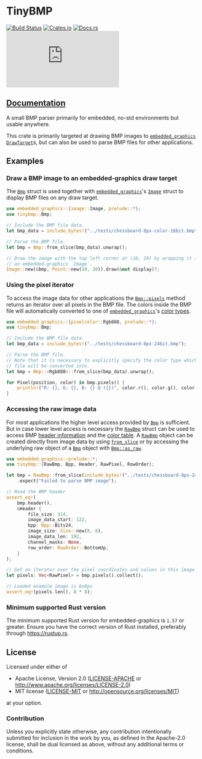 # TinyBMP

[![Build Status](https://circleci.com/gh/embedded-graphics/tinybmp/tree/master.svg?style=shield)](https://circleci.com/gh/embedded-graphics/tinybmp/tree/master)
[![Crates.io](https://img.shields.io/crates/v/tinybmp.svg)](https://crates.io/crates/tinybmp)
[![Docs.rs](https://docs.rs/tinybmp/badge.svg)](https://docs.rs/tinybmp)
[![embedded-graphics on Matrix](https://img.shields.io/matrix/rust-embedded-graphics:matrix.org)](https://matrix.to/#/#rust-embedded-graphics:matrix.org)

## [Documentation](https://docs.rs/tinybmp)

A small BMP parser primarily for embedded, no-std environments but usable anywhere.

This crate is primarily targeted at drawing BMP images to [`embedded_graphics`]
[`DrawTarget`]s, but can also be used to parse BMP
files for other applications.

## Examples

### Draw a BMP image to an embedded-graphics draw target

The [`Bmp`] struct is used together with [`embedded_graphics`]'s [`Image`] struct to display
BMP files on any draw target.

```rust
use embedded_graphics::{image::Image, prelude::*};
use tinybmp::Bmp;

// Include the BMP file data.
let bmp_data = include_bytes!("../tests/chessboard-8px-color-16bit.bmp");

// Parse the BMP file.
let bmp = Bmp::from_slice(bmp_data).unwrap();

// Draw the image with the top left corner at (10, 20) by wrapping it in
// an embedded-graphics `Image`.
Image::new(&bmp, Point::new(10, 20)).draw(&mut display)?;
```

### Using the pixel iterator

To access the image data for other applications the [`Bmp::pixels`] method returns an iterator
over all pixels in the BMP file. The colors inside the BMP file will automatically converted
to one of  [`embedded_graphics`]'s [color types].

```rust
use embedded_graphics::{pixelcolor::Rgb888, prelude::*};
use tinybmp::Bmp;

// Include the BMP file data.
let bmp_data = include_bytes!("../tests/chessboard-8px-24bit.bmp");

// Parse the BMP file.
// Note that it is necessary to explicitly specify the color type which the colors in the BMP
// file will be converted into.
let bmp = Bmp::<Rgb888>::from_slice(bmp_data).unwrap();

for Pixel(position, color) in bmp.pixels() {
    println!("R: {}, G: {}, B: {} @ ({})", color.r(), color.g(), color.b(), position);
}
```

### Accessing the raw image data

For most applications the higher level access provided by [`Bmp`] is sufficient. But in case
lower level access is necessary the [`RawBmp`] struct can be used to access BMP [header
information] and the [color table]. A [`RawBmp`] object can be created directly from image data
by using [`from_slice`] or by accessing the  underlying raw object of a [`Bmp`] object with
[`Bmp::as_raw`].

```rust
use embedded_graphics::prelude::*;
use tinybmp::{RawBmp, Bpp, Header, RawPixel, RowOrder};

let bmp = RawBmp::from_slice(include_bytes!("../tests/chessboard-8px-24bit.bmp"))
    .expect("Failed to parse BMP image");

// Read the BMP header
assert_eq!(
    bmp.header(),
    &Header {
        file_size: 314,
        image_data_start: 122,
        bpp: Bpp::Bits24,
        image_size: Size::new(8, 8),
        image_data_len: 192,
        channel_masks: None,
        row_order: RowOrder::BottomUp,
    }
);

// Get an iterator over the pixel coordinates and values in this image and load into a vec
let pixels: Vec<RawPixel> = bmp.pixels().collect();

// Loaded example image is 8x8px
assert_eq!(pixels.len(), 8 * 8);
```

### Minimum supported Rust version

The minimum supported Rust version for embedded-graphics is `1.57` or greater.
Ensure you have the correct version of Rust installed, preferably through <https://rustup.rs>.

[`Bmp`]: https://docs.rs/tinybmp/latest/tinybmp/struct.Bmp.html
[`Bmp::pixels`]: https://docs.rs/tinybmp/latest/tinybmp/struct.Bmp.html#method.pixels
[`Bmp::as_raw`]: https://docs.rs/tinybmp/latest/tinybmp/struct.Bmp.html#method.as_raw
[`RawBmp`]: https://docs.rs/tinybmp/latest/tinybmp/struct.RawBmp.html
[header information]: https://docs.rs/tinybmp/latest/tinybmp/struct.RawBmp.html#method.header
[color table]: https://docs.rs/tinybmp/latest/tinybmp/struct.RawBmp.html#method.color_table
[`from_slice`]: https://docs.rs/tinybmp/latest/tinybmp/struct.RawBmp.html#method.from_slice

[`embedded_graphics`]: https://docs.rs/embedded_graphics
[color types]: https://docs.rs/embedded-graphics/latest/embedded_graphics/pixelcolor/index.html#structs
[`DrawTarget`]: https://docs.rs/embedded-graphics/latest/embedded_graphics/draw_target/trait.DrawTarget.html
[`Image`]: https://docs.rs/embedded-graphics/latest/embedded_graphics/image/struct.Image.html

[color types]: embedded_graphics::pixelcolor#structs

## License

Licensed under either of

- Apache License, Version 2.0 ([LICENSE-APACHE](LICENSE-APACHE) or http://www.apache.org/licenses/LICENSE-2.0)
- MIT license ([LICENSE-MIT](LICENSE-MIT) or http://opensource.org/licenses/MIT)

at your option.

### Contribution

Unless you explicitly state otherwise, any contribution intentionally submitted for inclusion in the
work by you, as defined in the Apache-2.0 license, shall be dual licensed as above, without any
additional terms or conditions.
